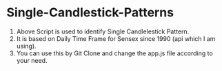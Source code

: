 # Single-Candlestick-Patterns
1. Above Script is used to identify Single Candlelestick Pattern.
2. It is based on Daily Time Frame for Sensex since 1990 (api which I am using).
3. You can use this by Git Clone and change the app.js file according to your need.
